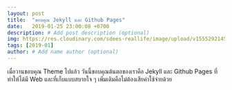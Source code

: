 ```yaml
---
layout: post
title:  "ขอบคุณ Jekyll และ Github Pages"
date:   2019-01-25 23:00:08 +0700
description: # Add post description (optional)
img: https://res.cloudinary.com/sdees-reallife/image/upload/v1555292145/Screenshot_from_2019-01-26_00-53-52.png # Add image post (optional)
tags: [2019-01]
author: # Add name author (optional)
---
```

เมื่อวานขอบคุณ Theme ไปแล้ว วันนี้ขอบคุณต้นตอของเราคือ Jekyll และ Github Pages ที่ทำให้ได้มี Web และที่เก็บแบบสบายใจ ๆ เพิ่มเติมคือไม่ต้องเสียค่าใช้จ่ายด้วย
